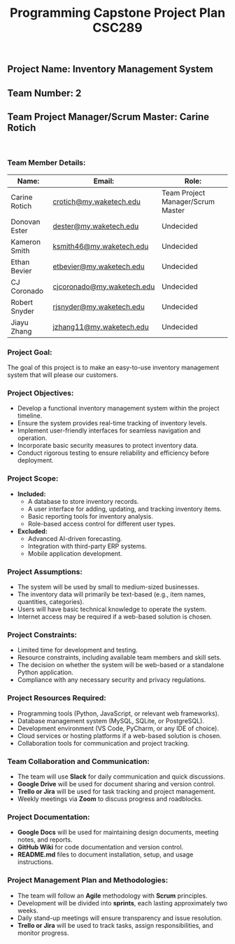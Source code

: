 <h1 style="text-align: center;">Programming Capstone Project Plan CSC289</h1>

<br>

## Project Name: Inventory Management System
## Team Number: 2
## Team Project Manager/Scrum Master: Carine Rotich

<br>

### Team Member Details:
|  Name: |Email:   |Role:   |
|---|---|---|
| Carine Rotich  |  crotich@my.waketech.edu    | Team Project Manager/Scrum Master  |
| Donovan Ester  |  dester@my.waketech.edu     |  Undecided |
| Kameron Smith  |  ksmith46@my.waketech.edu   |  Undecided |
| Ethan Bevier   |  etbevier@my.waketech.edu   |  Undecided |
| CJ Coronado    |  cjcoronado@my.waketech.edu |  Undecided |
| Robert Snyder  |  rjsnyder@my.waketech.edu   |  Undecided |
| Jiayu Zhang    | jzhang11@my.waketech.edu    |  Undecided |

### Project Goal:
The goal of this project is to make an easy-to-use inventory management system that will please our customers.

### Project Objectives:
- Develop a functional inventory management system within the project timeline.
- Ensure the system provides real-time tracking of inventory levels.
- Implement user-friendly interfaces for seamless navigation and operation.
- Incorporate basic security measures to protect inventory data.
- Conduct rigorous testing to ensure reliability and efficiency before deployment.

### Project Scope:
- **Included:**
  - A database to store inventory records.
  - A user interface for adding, updating, and tracking inventory items.
  - Basic reporting tools for inventory analysis.
  - Role-based access control for different user types.
- **Excluded:**
  - Advanced AI-driven forecasting.
  - Integration with third-party ERP systems.
  - Mobile application development.

### Project Assumptions:
- The system will be used by small to medium-sized businesses.
- The inventory data will primarily be text-based (e.g., item names, quantities, categories).
- Users will have basic technical knowledge to operate the system.
- Internet access may be required if a web-based solution is chosen.

### Project Constraints:
- Limited time for development and testing.
- Resource constraints, including available team members and skill sets.
- The decision on whether the system will be web-based or a standalone Python application.
- Compliance with any necessary security and privacy regulations.

### Project Resources Required:
- Programming tools (Python, JavaScript, or relevant web frameworks).
- Database management system (MySQL, SQLite, or PostgreSQL).
- Development environment (VS Code, PyCharm, or any IDE of choice).
- Cloud services or hosting platforms if a web-based solution is chosen.
- Collaboration tools for communication and project tracking.

### Team Collaboration and Communication:
- The team will use **Slack** for daily communication and quick discussions.
- **Google Drive** will be used for document sharing and version control.
- **Trello or Jira** will be used for task tracking and project management.
- Weekly meetings via **Zoom** to discuss progress and roadblocks.

### Project Documentation:
- **Google Docs** will be used for maintaining design documents, meeting notes, and reports.
- **GitHub Wiki** for code documentation and version control.
- **README.md** files to document installation, setup, and usage instructions.

### Project Management Plan and Methodologies:
- The team will follow an **Agile** methodology with **Scrum** principles.
- Development will be divided into **sprints**, each lasting approximately two weeks.
- Daily stand-up meetings will ensure transparency and issue resolution.
- **Trello or Jira** will be used to track tasks, assign responsibilities, and monitor progress.



